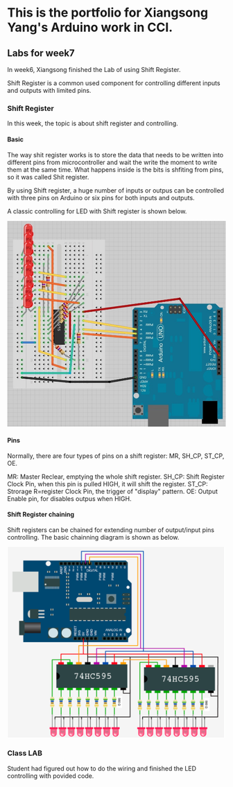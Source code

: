 # This is the portfolio for Xiangsong Yang's Arduino work in CCI.

## Labs for week7

In week6, Xiangsong finished the Lab of using Shift Register. 

Shift Register is a common used component for controlling different inputs and outputs with limited pins. 

### Shift Register
In this week, the topic is about shift register and controlling.

#### Basic
The way shit register works is to store the data that needs to be written into different pins from microcontroller and wait the write the moment to write them at the same time. What happens inside is the bits is shfiting from pins, so it was called Shit register.

By using Shift register, a huge number of inputs or outpus can be controlled with three pins on Arduino or six pins for both inputs and outputs.

A classic controlling for LED with Shift register is shown below.

![alt text](https://github.com/xiangsong-yang/Arduino-for-CCI/blob/master/Week7/Image/Shfit1.jpg?raw=true)

#### Pins
Normally, there are four types of pins on a shift register: MR, SH_CP, ST_CP, OE.

MR: Master Reclear, emptying the whole shift register.
SH_CP: Shift Register Clock Pin, when this pin is pulled HIGH, it will shift the register.
ST_CP: Strorage R=register Clock Pin, the trigger of "display" pattern.
OE: Output Enable pin, for disables outpus when HIGH.

#### Shift Register chaining

Shift registers can be chained for extending number of output/input pins controlling. 
The basic chainning diagram is shown as below.

![alt text](https://github.com/xiangsong-yang/Arduino-for-CCI/blob/master/Week7/Image/Shfit3.png?raw=true)

### Class LAB
Student had figured out how to do the wiring and finished the LED controlling with povided code.
